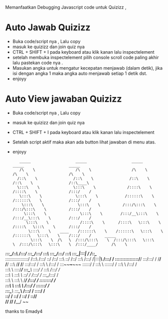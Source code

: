 Memanfaatkan Debugging Javascript code untuk Quizizz ,

# Auto Jawab Quizizz
- Buka code/script nya , Lalu copy
- masuk ke quizizz dan join quiz nya
- CTRL + SHIFT + I pada keyboard atau klik kanan lalu inspectelement
- setelah membuka inspectelement pilih console scroll code paling akhir lalu pastekan code nya .
- Masukan angka untuk mengatur kecepatan menjawab (dalam detik), jika isi dengan angka 1 maka angka auto menjawab setiap 1 detik dst.
- enjoyy

# Auto View jawaban Quizizz
- Buka code/script nya , Lalu copy
- masuk ke quizizz dan join quiz nya
- CTRL + SHIFT + I pada keyboard atau klik kanan lalu inspectelement
- Setelah script aktif maka akan ada button lihat jawaban di menu atas.
- enjoyy

         _____                    _____                    _____                    _____                    _____          
         /\    \                  /\    \                  /\    \                  /\    \                  /\    \         
        /::\    \                /::\    \                /::\    \                /::\    \                /::\____\        
        \:::\    \               \:::\    \              /::::\    \              /::::\    \              /:::/    /        
         \:::\    \               \:::\    \            /::::::\    \            /::::::\    \            /:::/    /         
          \:::\    \               \:::\    \          /:::/\:::\    \          /:::/\:::\    \          /:::/    /          
           \:::\    \               \:::\    \        /:::/__\:::\    \        /:::/__\:::\    \        /:::/    /           
            \:::\    \              /::::\    \      /::::\   \:::\    \      /::::\   \:::\    \      /:::/    /            
             \:::\    \    ____    /::::::\    \    /::::::\   \:::\    \    /::::::\   \:::\    \    /:::/    /      _____  
              \:::\    \  /\   \  /:::/\:::\    \  /:::/\:::\   \:::\    \  /:::/\:::\   \:::\    \  /:::/____/      /\    \ 
_______________\:::\____\/::\   \/:::/  \:::\____\/:::/  \:::\   \:::\____\/:::/  \:::\   \:::\____\|:::|    /      /::\____\
\::::::::::::::::::/    /\:::\  /:::/    \::/    /\::/    \:::\   \::/    /\::/    \:::\  /:::/    /|:::|____\     /:::/    /
 \::::::::::::::::/____/  \:::\/:::/    / \/____/  \/____/ \:::\   \/____/  \/____/ \:::\/:::/    /  \:::\    \   /:::/    / 
  \:::\~~~~\~~~~~~         \::::::/    /                    \:::\    \               \::::::/    /    \:::\    \ /:::/    /  
   \:::\    \               \::::/____/                      \:::\____\               \::::/    /      \:::\    /:::/    /   
    \:::\    \               \:::\    \                       \::/    /               /:::/    /        \:::\__/:::/    /    
     \:::\    \               \:::\    \                       \/____/               /:::/    /          \::::::::/    /     
      \:::\    \               \:::\    \                                           /:::/    /            \::::::/    /      
       \:::\____\               \:::\____\                                         /:::/    /              \::::/    /       
        \::/    /                \::/    /                                         \::/    /                \::/____/        
         \/____/                  \/____/                                           \/____/                  ~~              
                                                                                                                             

thanks to Emady4
